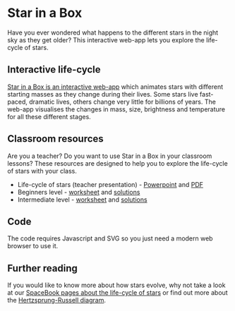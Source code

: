 Star in a Box
=============

Have you ever wondered what happens to the different stars in the night sky as they get older? This interactive web-app lets you explore the life-cycle of stars.

Interactive life-cycle
----------------------

[Star in a Box is an interactive web-app](http://lcogt.net/siab/) which animates stars with different starting masses as they change during their lives. Some stars live fast-paced, dramatic lives, others change very little for billions of years. The web-app visualises the changes in mass, size, brightness and temperature for all these different stages.

Classroom resources
-------------------

Are you a teacher? Do you want to use Star in a Box in your classroom lessons? These resources are designed to help you to explore the life-cycle of stars with your class.

* Life-cycle of stars (teacher presentation) -  [Powerpoint](http://lcogt.net/files/StarinaBox.ppt) and [PDF](http://lcogt.net/files/StarinaBox.pdf)
* Beginners level -  [worksheet](https://docs.google.com/a/lcogt.net/document/d/1yPAWqjH8DxE-ZC4VIFZ8sLlhnmeyQl0nwvDixCiSoKs/edit) and [solutions](https://docs.google.com/a/lcogt.net/document/d/1mW_LjPX9wUMvwH_ZkGnYtkxO4h4WYFS8Uo1hre43538/edit)
* Intermediate level - [worksheet](https://docs.google.com/document/d/18h5U27n_337Dj5Gx0GM2GaErgcoL81G80XpHKrkq0jE/edit) and [solutions](https://docs.google.com/document/d/15RtYlmsvhiFlaWVzgBRc-BvVVaAnb544t73i1mO9_xk/edit)


Code
----

The code requires Javascript and SVG so you just need a modern web browser to use it.


Further reading
---------------

If you would like to know more about how stars evolve, why not take a look at our [SpaceBook pages about the life-cycle of stars](http://lcogt.net/book/life-cycle-stars) or find out more about the [Hertzsprung-Russell diagram](http://lcogt.net/book/h-r-diagram).
